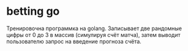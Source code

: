 # betting go<br>
Тренировочна программка на golang. 
Записывает две рандомные цифры от 0 до 3 в массив (симулируя счёт матча), 
затем выводит пользователю запрос на введение прогноза счёта.